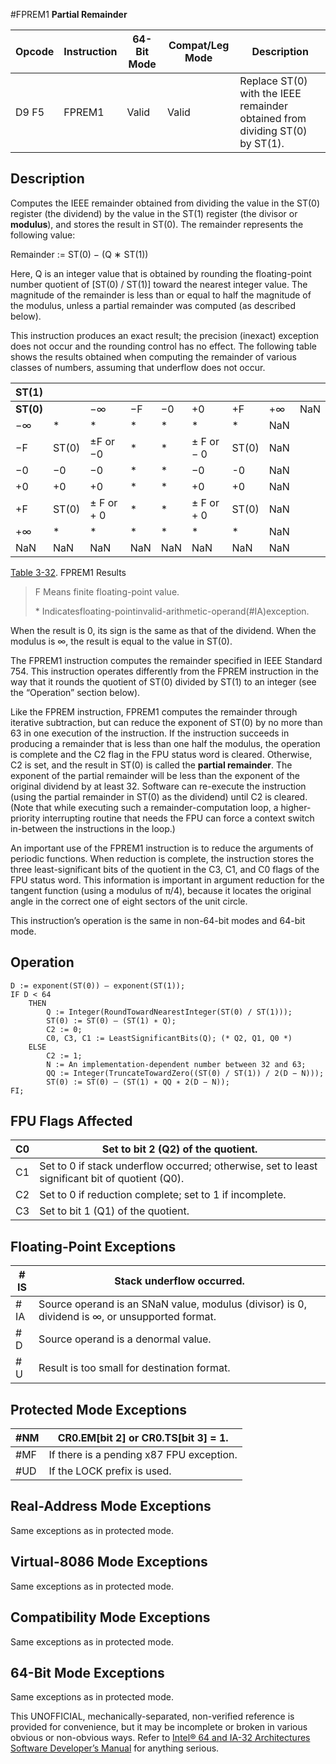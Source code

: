 #FPREM1
**Partial Remainder**

| Opcode | Instruction | 64-Bit Mode | Compat/Leg Mode | Description                                                                  |
| ------ | ----------- | ----------- | --------------- | ---------------------------------------------------------------------------- |
| D9 F5  | FPREM1      | Valid       | Valid           | Replace ST(0) with the IEEE remainder obtained from dividing ST(0) by ST(1). |

## Description

Computes the IEEE remainder obtained from dividing the value in the ST(0) register (the dividend) by the value in the ST(1) register (the divisor or **modulus**), and stores the result in ST(0). The remainder represents the following value:

Remainder := ST(0) − (Q ∗ ST(1))

Here, Q is an integer value that is obtained by rounding the floating-point number quotient of [ST(0) / ST(1)] toward the nearest integer value. The magnitude of the remainder is less than or equal to half the magnitude of the modulus, unless a partial remainder was computed (as described below).

This instruction produces an exact result; the precision (inexact) exception does not occur and the rounding control has no effect. The following table shows the results obtained when computing the remainder of various classes of numbers, assuming that underflow does not occur.

| ST(1)     |       |            |     |     |            |       |     |     |
| --------- | ----- | ---------- | --- | --- | ---------- | ----- | --- | --- |
| **ST(0)** |       | −∞         | −F  | −0  | +0         | +F    | +∞  | NaN |
| −∞        | \*    | \*         | \*  | \*  | \*         | \*    | NaN |
| −F        | ST(0) | ±F or −0   | \*  | \*  | ± F or − 0 | ST(0) | NaN |
| −0        | −0    | −0         | \*  | \*  | −0         | -0    | NaN |
| +0        | +0    | +0         | \*  | \*  | +0         | +0    | NaN |
| +F        | ST(0) | ± F or + 0 | \*  | \*  | ± F or + 0 | ST(0) | NaN |
| +∞        | \*    | \*         | \*  | \*  | \*         | \*    | NaN |
| NaN       | NaN   | NaN        | NaN | NaN | NaN        | NaN   | NaN |

[Table 3-32](/x86/fprem1#tbl-3-32). FPREM1 Results

> F Means finite floating-point value.
>
> \* Indicatesfloating-pointinvalid-arithmetic-operand(#​IA)exception.

When the result is 0, its sign is the same as that of the dividend. When the modulus is ∞, the result is equal to the value in ST(0).

The FPREM1 instruction computes the remainder specified in IEEE Standard 754. This instruction operates differently from the FPREM instruction in the way that it rounds the quotient of ST(0) divided by ST(1) to an integer (see the “Operation” section below).

Like the FPREM instruction, FPREM1 computes the remainder through iterative subtraction, but can reduce the exponent of ST(0) by no more than 63 in one execution of the instruction. If the instruction succeeds in producing a remainder that is less than one half the modulus, the operation is complete and the C2 flag in the FPU status word is cleared. Otherwise, C2 is set, and the result in ST(0) is called the **partial remainder**. The exponent of the partial remainder will be less than the exponent of the original dividend by at least 32. Software can re-execute the instruction (using the partial remainder in ST(0) as the dividend) until C2 is cleared. (Note that while executing such a remainder-computation loop, a higher-priority interrupting routine that needs the FPU can force a context switch in-between the instructions in the loop.)

An important use of the FPREM1 instruction is to reduce the arguments of periodic functions. When reduction is complete, the instruction stores the three least-significant bits of the quotient in the C3, C1, and C0 flags of the FPU status word. This information is important in argument reduction for the tangent function (using a modulus of π/4), because it locates the original angle in the correct one of eight sectors of the unit circle.

This instruction’s operation is the same in non-64-bit modes and 64-bit mode.

## Operation

```
D := exponent(ST(0)) – exponent(ST(1));
IF D < 64
    THEN
        Q := Integer(RoundTowardNearestInteger(ST(0) / ST(1)));
        ST(0) := ST(0) – (ST(1) ∗ Q);
        C2 := 0;
        C0, C3, C1 := LeastSignificantBits(Q); (* Q2, Q1, Q0 *)
    ELSE
        C2 := 1;
        N := An implementation-dependent number between 32 and 63;
        QQ := Integer(TruncateTowardZero((ST(0) / ST(1)) / 2(D − N)));
        ST(0) := ST(0) – (ST(1) ∗ QQ ∗ 2(D − N));
FI;

```

## FPU Flags Affected

| C0  | Set to bit 2 (Q2) of the quotient.                                                              |
| --- | ----------------------------------------------------------------------------------------------- |
| C1  | Set to 0 if stack underflow occurred; otherwise, set to least significant bit of quotient (Q0). |
| C2  | Set to 0 if reduction complete; set to 1 if incomplete.                                         |
| C3  | Set to bit 1 (Q1) of the quotient.                                                              |

## Floating-Point Exceptions

| \#​IS | Stack underflow occurred.                                                                      |
| ----- | ---------------------------------------------------------------------------------------------- |
| \#​IA | Source operand is an SNaN value, modulus (divisor) is 0, dividend is ∞, or unsupported format. |
| #​D   | Source operand is a denormal value.                                                            |
| #​U   | Result is too small for destination format.                                                    |

## Protected Mode Exceptions

| \#​NM  | CR0.EM[bit 2] or CR0.TS[bit 3] = 1.      |
| ------ | ---------------------------------------- |
| \#​​MF | If there is a pending x87 FPU exception. |
| #​​​UD | If the LOCK prefix is used.              |

## Real-Address Mode Exceptions

Same exceptions as in protected mode.

## Virtual-8086 Mode Exceptions

Same exceptions as in protected mode.

## Compatibility Mode Exceptions

Same exceptions as in protected mode.

## 64-Bit Mode Exceptions

Same exceptions as in protected mode.

This UNOFFICIAL, mechanically-separated, non-verified reference is provided for convenience, but it may be
incomplete or broken in various obvious or non-obvious
ways. Refer to [Intel® 64 and IA-32 Architectures Software Developer’s Manual](https://software.intel.com/en-us/download/intel-64-and-ia-32-architectures-sdm-combined-volumes-1-2a-2b-2c-2d-3a-3b-3c-3d-and-4) for anything serious.
